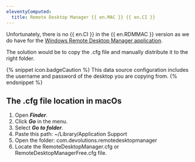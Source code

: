 ```yaml
---
eleventyComputed:
  title: Remote Desktop Manager {{ en.MAC }} {{ en.CI }}
---
```

Unfortunately, there is no {{ en.CI }} in the {{ en.RDMMAC }} version as we do have for the [Windows Remote Desktop Manager application](/rdm/windows/installation/client/custom-installer-service/).

The solution would be to copy the .cfg file and manually distribute it to the right folder.

{% snippet icon.badgeCaution %}
This data source configuration includes the username and password of the desktop you are copying from.
{% endsnippet %}

## The .cfg file location in macOs

1. Open ***Finder***.
1. Click ***Go*** in the menu.
1. Select ***Go to folder***.
1. Paste this path: ~/Library/Application Support
1. Open the folder: com.devolutions.remotedesktopmanager
1. Locate the RemoteDesktopManager.cfg or RemoteDesktopManagerFree.cfg file.
